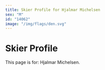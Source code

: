 ```yaml
---
title: Skier Profile for Hjalmar Michelsen
sex: "M"
id: "14062"
image: "/img/flags/den.svg" 
---
```


# Skier Profile

This page is for: Hjalmar Michelsen.
    